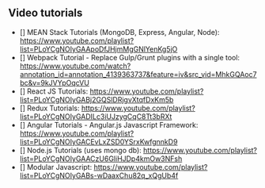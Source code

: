 ## Video tutorials
* [] MEAN Stack Tutorials (MongoDB, Express, Angular, Node):  https://www.youtube.com/playlist?list=PLoYCgNOIyGAApoDfJHjmMgGNlYenKg5jO
* [] Webpack Tutorial - Replace Gulp/Grunt plugins with a single tool: https://www.youtube.com/watch?annotation_id=annotation_4139363737&feature=iv&src_vid=MhkGQAoc7bc&v=9kJVYpOqcVU
* [] React JS Tutorials: https://www.youtube.com/playlist?list=PLoYCgNOIyGABj2GQSlDRjgvXtqfDxKm5b
* [] Redux Tutorials: https://www.youtube.com/playlist?list=PLoYCgNOIyGADILc3iUJzygCqC8Tt3bRXt
* [] Angular Tutorials - Angular.js Javascript Framework: https://www.youtube.com/playlist?list=PLoYCgNOIyGACEvLxZSD0YSrxKwfgnnkD9
* [] Node.js Tutorials (uses mongo db): https://www.youtube.com/playlist?list=PLoYCgNOIyGAACzU6GliHJDp4kmOw3NFsh
* [] Modular Javascript: https://www.youtube.com/playlist?list=PLoYCgNOIyGABs-wDaaxChu82q_xQgUb4f
